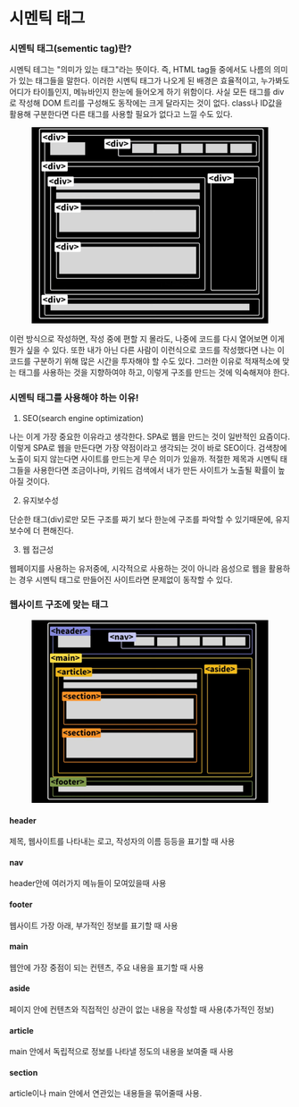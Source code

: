 # 시멘틱 태그

### 시멘틱 태그(sementic tag)란?

시멘틱 테그는 "의미가 있는 태그"라는 뜻이다. 즉, HTML tag들 중에서도 나름의 의미가 있는 태그들을 말한다. 이러한 시멘틱 태그가 나오게 된 배경은 효율적이고, 누가봐도 어디가 타이틀인지, 메뉴바인지 한눈에 들어오게 하기 위함이다. 사실 모든 태그를 div로 작성해 DOM 트리를 구성해도 동작에는 크게 달라지는 것이 없다. class나 ID값을 활용해 구분한다면 다른 태그를 사용할 필요가 없다고 느낄 수도 있다.

<figure><img src="../../.gitbook/assets/image.png" alt=""><figcaption></figcaption></figure>

이런 방식으로 작성하면, 작성 중에 편할 지 몰라도, 나중에 코드를 다시 열어보면 이게 뭔가 싶을 수 있다. 또한 내가 아닌 다른 사람이 이런식으로 코드를 작성했다면 나는 이 코드를 구분하기 위해 많은 시간을 투자해야 할 수도 있다. 그러한 이유로 적재적소에 맞는 태그를 사용하는 것을 지향하여야 하고, 이렇게 구조를 만드는 것에 익숙해져야 한다.



### 시멘틱 태그를 사용해야 하는 이유!

1. SEO(search engine optimization)

나는 이게 가장 중요한 이유라고 생각한다. SPA로 웹을 만드는 것이 일반적인 요즘이다. 이렇게 SPA로 웹을 만든다면 가장 약점이라고 생각되는 것이 바로 SEO이다. 검색창에 노출이 되지 않는다면 사이트를 만드는게 무슨 의미가 있을까. 적절한 제목과 시멘틱 태그들을 사용한다면 조금이나마, 키워드 검색에서 내가 만든 사이트가 노출될 확률이 높아질 것이다.

2. 유지보수성

단순한 태그(div)로만 모든 구조를 짜기 보다 한눈에 구조를 파악할 수 있기때문에, 유지 보수에 더 편해진다.

3. 웹 접근성

웹페이지를 사용하는 유저중에, 시각적으로 사용하는 것이 아니라 음성으로 웹을 활용하는 경우 시멘틱 태그로 만들어진 사이트라면 문제없이 동작할 수 있다.



### 웹사이트 구조에 맞는 태그

<figure><img src="../../.gitbook/assets/image (3).png" alt=""><figcaption></figcaption></figure>

#### header

제목, 웹사이트를 나타내는 로고, 작성자의 이름 등등을 표기할 때 사용

#### nav

header안에 여러가지 메뉴들이 모여있을때 사용

#### footer

웹사이트 가장 아래, 부가적인 정보를 표기할 때 사용

#### main

웹안에 가장 중점이 되는 컨텐츠, 주요 내용을 표기할 때 사용

#### aside

페이지 안에 컨텐츠와 직접적인 상관이 없는 내용을 작성할 때 사용(추가적인 정보)

#### article

main 안에서 독립적으로 정보를 나타낼 정도의 내용을 보여줄 때 사용

#### section

article이나 main 안에서 연관있는 내용들을 묶어줄때 사용.

